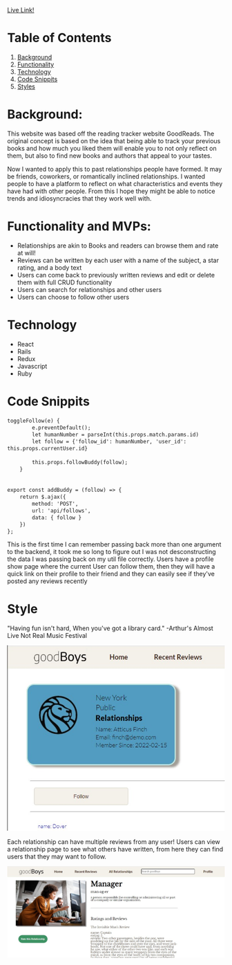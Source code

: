 [Live Link!](https://good-boys.herokuapp.com/#/)

# Table of Contents
1. [Background](#background)
2. [Functionality](#func)
3. [Technology](#tech)
4. [Code Snippits](#snip)
5. [Styles](#style)


# Background: <a name='background'></a>

This website was based off the reading tracker website GoodReads. The original concept is based on the idea that being able to track your previous books and how much you liked them will enable you to not only reflect on them, but also to find new books and authors that appeal to your tastes. 

Now I wanted to apply this to past relationships people have formed. It may be friends, coworkers, or romantically inclined relationships. I wanted people to have a platform to reflect on what characteristics and events they have had with other people. From this I hope they might be able to notice trends and idiosyncracies that they work well with.  

# Functionality and MVPs: <a name='func'></a>

* Relationships are akin to Books and readers can browse them and rate at will!
* Reviews can be written by each user with a name of the subject, a star rating, and a body text
* Users can come back to previously written reviews and edit or delete them with full CRUD functionality
* Users can search for relationships and other users
* Users can choose to follow other users

# Technology <a name='tech'></a>
* React 
* Rails
* Redux
* Javascript
* Ruby

# Code Snippits <a name='snip'></a>
```
toggleFollow(e) {
        e.preventDefault(); 
        let humanNumber = parseInt(this.props.match.params.id)
        let follow = {'follow_id': humanNumber, 'user_id': this.props.currentUser.id}

        this.props.followBuddy(follow); 
    }


export const addBuddy = (follow) => {
    return $.ajax({
        method: 'POST', 
        url: 'api/follows', 
        data: { follow }
    })
};
```
This is the first time I can remember passing back more than one argument to the backend, it took me so long to figure out I was not desconstructing the data I was passing back on my util file correctly.
Users have a profile show page where the current User can follow them, then they will have a quick link on their profile to their friend and they can easily see if they've posted any reviews recently

# Style <a name='style'></a>
"Having fun isn't hard,
When you've got a library card." 
-Arthur's Almost Live Not Real Music Festival

![LibraryCard](https://github.com/AnnaYTH/goodBoys/blob/main/app/assets/images/library_card.jpg)

Each relationship can have multiple reviews from any user! Users can view a relationship page to see what others have written, from here they can find users that they may want to follow. 

![Manager](https://github.com/AnnaYTH/goodBoys/blob/main/app/assets/images/manager_ss.jpg)